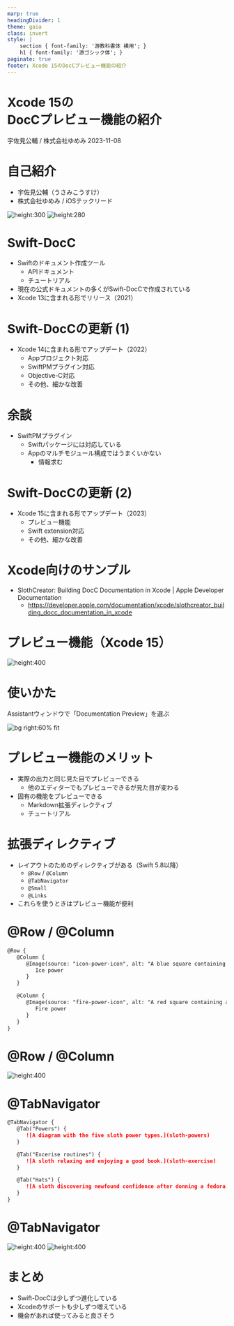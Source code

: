 ```yaml
---
marp: true
headingDivider: 1
theme: gaia
class: invert
style: |
    section { font-family: '游教科書体 横用'; }
    h1 { font-family: '游ゴシック体'; }
paginate: true
footer: Xcode 15のDocCプレビュー機能の紹介
---
```


# Xcode 15の<br>DocCプレビュー機能の紹介
<!-- _class: lead invert -->

宇佐見公輔 / 株式会社ゆめみ
2023-11-08

# 自己紹介

* 宇佐見公輔（うさみこうすけ）
* 株式会社ゆめみ / iOSテックリード

![height:300](https://booth.pximg.net/c4cb0469-30f5-431d-acac-22d09c61cdb5/i/3622327/6aee6e0d-ecfc-4db3-9e5b-988981cfed9f.png) ![height:280](https://fortee.jp/iosdc-japan-2022/proposal/og-image/dfd8c56c-468a-4115-804c-d1ca103eed62.png)

# Swift-DocC

* Swiftのドキュメント作成ツール
    * APIドキュメント
    * チュートリアル
* 現在の公式ドキュメントの多くがSwift-DocCで作成されている
* Xcode 13に含まれる形でリリース（2021）

# Swift-DocCの更新 (1)

* Xcode 14に含まれる形でアップデート（2022）
    * Appプロジェクト対応
    * SwiftPMプラグイン対応
    * Objective-C対応
    * その他、細かな改善

# 余談

* SwiftPMプラグイン
    * Swiftパッケージには対応している
    * Appのマルチモジュール構成ではうまくいかない
        * 情報求む

# Swift-DocCの更新 (2)

* Xcode 15に含まれる形でアップデート（2023）
    * プレビュー機能
    * Swift extension対応
    * その他、細かな改善

# Xcode向けのサンプル

* SlothCreator: Building DocC Documentation in Xcode | Apple Developer Documentation
    * https://developer.apple.com/documentation/xcode/slothcreator_building_docc_documentation_in_xcode

# プレビュー機能（Xcode 15）

![height:400](xcode15-preview.png)

# 使いかた

Assistantウィンドウで「Documentation Preview」を選ぶ

![bg right:60% fit](menu.png)

# プレビュー機能のメリット

* 実際の出力と同じ見た目でプレビューできる
    * 他のエディターでもプレビューできるが見た目が変わる
* 固有の機能をプレビューできる
    * Markdown拡張ディレクティブ
    * チュートリアル

# 拡張ディレクティブ

* レイアウトのためのディレクティブがある（Swift 5.8以降）
    * `@Row` / `@Column`
    * `@TabNavigator`
    * `@Small`
    * `@Links`
* これらを使うときはプレビュー機能が便利

# @Row / @Column

```markdown
@Row {
   @Column {
      @Image(source: "icon-power-icon", alt: "A blue square containing a snowflake.") {
         Ice power
      }
   }

   @Column {
      @Image(source: "fire-power-icon", alt: "A red square containing a flame.") {
         Fire power
      }
   }
}
```

# @Row / @Column

![height:400](row.png)

# @TabNavigator

```markdown
@TabNavigator {
   @Tab("Powers") {
      ![A diagram with the five sloth power types.](sloth-powers)
   }

   @Tab("Excerise routines") {
      ![A sloth relaxing and enjoying a good book.](sloth-exercise)
   }

   @Tab("Hats") {
      ![A sloth discovering newfound confidence after donning a fedora.](sloth-hats)
   }
}
```

# @TabNavigator

![height:400](tab.png) ![height:400](tab2.png) 

# まとめ

* Swift-DocCは少しずつ進化している
* Xcodeのサポートも少しずつ増えている
* 機会があれば使ってみると良さそう
